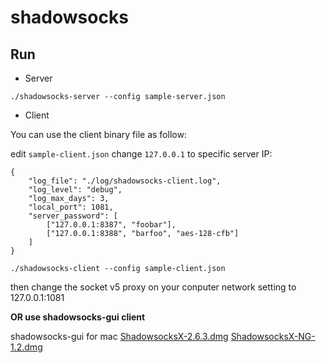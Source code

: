 # shadowsocks

## Run

* Server

```
./shadowsocks-server --config sample-server.json
```

* Client 

You can use the client binary file as follow:

edit `sample-client.json` change `127.0.0.1` to specific server IP:

```
{
    "log_file": "./log/shadowsocks-client.log",
    "log_level": "debug",
    "log_max_days": 3,
	"local_port": 1081,
	"server_password": [
		["127.0.0.1:8387", "foobar"],
		["127.0.0.1:8388", "barfoo", "aes-128-cfb"]
	]
}
```

```
./shadowsocks-client --config sample-client.json
```

then change the socket v5 proxy on your conputer network setting to 127.0.0.1:1081

**OR use shadowsocks-gui client**

shadowsocks-gui for mac
[ShadowsocksX-2.6.3.dmg](https://github.com/shadowsocks/shadowsocks-iOS/releases/download/2.6.3/ShadowsocksX-2.6.3.dmg)
[ShadowsocksX-NG-1.2.dmg](https://github.com/shadowsocks/ShadowsocksX-NG/releases/download/1.2/ShadowsocksX-NG-1.2.dmg)